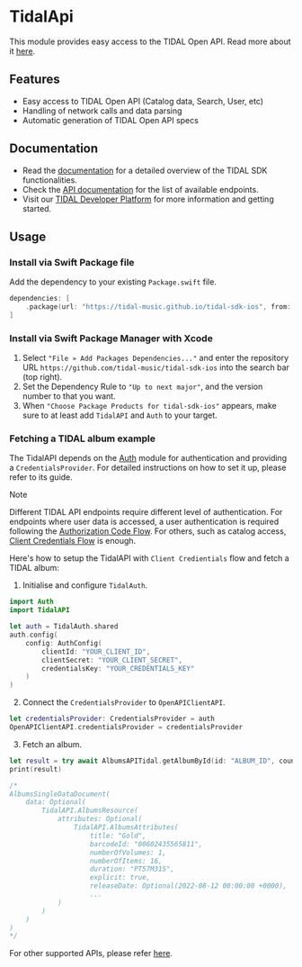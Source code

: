 # TidalApi

This module provides easy access to the TIDAL Open API. Read more about it [here](https://developer.tidal.com/apiref?spec=catalogue-v2&ref=get-single-album&at=THIRD_PARTY).

## Features
* Easy access to TIDAL Open API (Catalog data, Search, User, etc)
* Handling of network calls and data parsing
* Automatic generation of TIDAL Open API specs

## Documentation
* Read the [documentation](https://github.com/tidal-music/tidal-sdk/) for a detailed overview of the TIDAL SDK functionalities.
* Check the [API documentation](https://developer.tidal.com/apiref?spec=catalogue-v2&ref=get-single-album&at=THIRD_PARTY) for the list of available endpoints.
* Visit our [TIDAL Developer Platform](https://developer.tidal.com/) for more information and getting started. 

## Usage

### Install via Swift Package file

Add the dependency to your existing `Package.swift` file.
```Swift
dependencies: [
    .package(url: "https://tidal-music.github.io/tidal-sdk-ios", from: "<VERSION>"))
]
```

### Install via Swift Package Manager with Xcode

1. Select `"File » Add Packages Dependencies..."` and enter the repository URL `https://github.com/tidal-music/tidal-sdk-ios` into the search bar (top right).
2. Set the Dependency Rule to `"Up to next major"`, and the version number to that you want. 
3. When `"Choose Package Products for tidal-sdk-ios"` appears, make sure to at least add `TidalAPI` and `Auth` to your target.

### Fetching a TIDAL album example

The TidalAPI depends on the [Auth](https://github.com/tidal-music/tidal-sdk-ios/blob/main/auth/README.md) module for authentication and providing a `CredentialsProvider`. For detailed instructions on how to set it up, please refer to its guide.

> [!NOTE] 
Different TIDAL API endpoints require different level of authentication. For endpoints where user data is accessed, a user authentication is required following the [Authorization Code Flow](https://github.com/tidal-music/tidal-sdk-ios/tree/main/Sources/Auth#authorization-code-flow-user-login). For others, such as catalog access, [Client Credentials Flow](https://github.com/tidal-music/tidal-sdk-ios/tree/main/Sources/Auth#client-credentials) is enough. 

Here's how to setup the TidalAPI with `Client Credientials` flow and fetch a TIDAL album:

1. Initialise and configure `TidalAuth`.

```Swift
import Auth
import TidalAPI

let auth = TidalAuth.shared
auth.config(
    config: AuthConfig(
        clientId: "YOUR_CLIENT_ID",
        clientSecret: "YOUR_CLIENT_SECRET",
        credentialsKey: "YOUR_CREDENTIALS_KEY"
    )
)
```

2. Connect the `CredentialsProvider` to `OpenAPIClientAPI`.

```Swift
let credentialsProvider: CredentialsProvider = auth
OpenAPIClientAPI.credentialsProvider = credentialsProvider
```

3. Fetch an album.

```Swift
let result = try await AlbumsAPITidal.getAlbumById(id: "ALBUM_ID", countryCode: "COUNTRY_CODE")
print(result)

/*
AlbumsSingleDataDocument(
	data: Optional(
		TidalAPI.AlbumsResource(
			attributes: Optional(
				TidalAPI.AlbumsAttributes(
					title: "Gold", 
					barcodeId: "00602435565811", 
					numberOfVolumes: 1, 
					numberOfItems: 16, 
					duration: "PT57M31S", 
					explicit: true, 
					releaseDate: Optional(2022-08-12 00:00:00 +0000),
					...
			)
		)
	)
)
*/
```

For other supported APIs, please refer [here](https://github.com/tidal-music/tidal-sdk-ios/tree/main/Sources/TidalAPI/Generated/OpenAPIClient/Classes/OpenAPIs/APIs).
